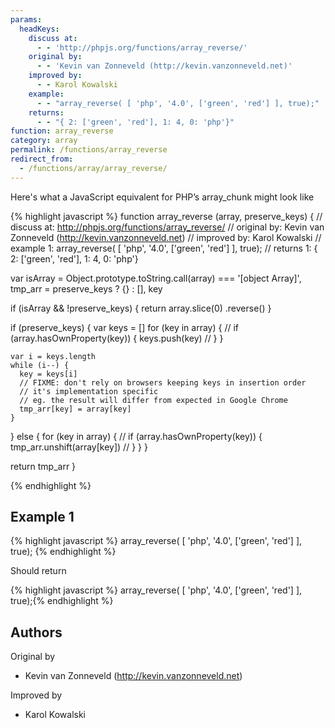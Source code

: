 ```yaml
---
params:
  headKeys:
    discuss at:
      - - 'http://phpjs.org/functions/array_reverse/'
    original by:
      - - 'Kevin van Zonneveld (http://kevin.vanzonneveld.net)'
    improved by:
      - - Karol Kowalski
    example:
      - - "array_reverse( [ 'php', '4.0', ['green', 'red'] ], true);"
    returns:
      - - "{ 2: ['green', 'red'], 1: 4, 0: 'php'}"
function: array_reverse
category: array
permalink: /functions/array_reverse
redirect_from:
  - /functions/array/array_reverse/
---
```


<!-- WARNING! This file is auto generated by `npm run web:inject`, do not edit by hand -->

Here's what a JavaScript equivalent for PHP’s array_chunk might look like

{% highlight javascript %}
function array_reverse (array, preserve_keys) {
  //  discuss at: http://phpjs.org/functions/array_reverse/
  // original by: Kevin van Zonneveld (http://kevin.vanzonneveld.net)
  // improved by: Karol Kowalski
  //   example 1: array_reverse( [ 'php', '4.0', ['green', 'red'] ], true);
  //   returns 1: { 2: ['green', 'red'], 1: 4, 0: 'php'}

  var isArray = Object.prototype.toString.call(array) === '[object Array]',
    tmp_arr = preserve_keys ? {} : [],
    key

  if (isArray && !preserve_keys) {
    return array.slice(0)
      .reverse()
  }

  if (preserve_keys) {
    var keys = []
    for (key in array) {
      // if (array.hasOwnProperty(key)) {
      keys.push(key)
      // }
    }

    var i = keys.length
    while (i--) {
      key = keys[i]
      // FIXME: don't rely on browsers keeping keys in insertion order
      // it's implementation specific
      // eg. the result will differ from expected in Google Chrome
      tmp_arr[key] = array[key]
    }
  } else {
    for (key in array) {
      // if (array.hasOwnProperty(key)) {
      tmp_arr.unshift(array[key])
      // }
    }
  }

  return tmp_arr
}

{% endhighlight %}

## Example 1

{% highlight javascript %}
array_reverse( [ 'php', '4.0', ['green', 'red'] ], true);
{% endhighlight %}

Should return

{% highlight javascript %}
array_reverse( [ 'php', '4.0', ['green', 'red'] ], true);{% endhighlight %}


## Authors


Original by

- Kevin van Zonneveld (http://kevin.vanzonneveld.net)


Improved by

- Karol Kowalski

